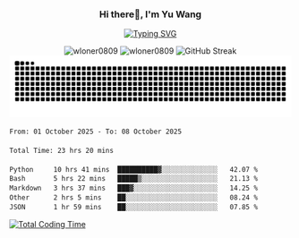 <h3 align="center">Hi there👋, I'm Yu Wang</h1>

<p align="center"><a href="https://git.io/typing-svg"><img src="https://readme-typing-svg.demolab.com?font=Alex+Brush&size=18&pause=1000&color=716A50&background=6F66FF00&center=true&vCenter=true&width=435&lines=To+love+oneself+is+the+beginning+of+a+lifelong+romance.+%E2%80%94+Oscar+Wilde" alt="Typing SVG" /></a></p>


<p align="center">
 <img src="https://github-readme-stats.vercel.app/api/top-langs?username=wloner0809&show_icons=true&locale=en&layout=compact" alt="wloner0809" height=120 />
 <img src="https://github-readme-stats.vercel.app/api?username=wloner0809&show_icons=true&locale=en" alt="wloner0809" height=120 />
 <img src="https://github-readme-streak-stats.herokuapp.com?user=wloner0809&theme=microsoft" alt="GitHub Streak" height=120 />
 <img src="https://github.com/Wloner0809/Wloner0809/blob/output/github-contribution-grid-snake.svg">
</p>
 
<!--START_SECTION:waka-->

```txt
From: 01 October 2025 - To: 08 October 2025

Total Time: 23 hrs 20 mins

Python     10 hrs 41 mins  ██████████▓░░░░░░░░░░░░░░   42.07 %
Bash       5 hrs 22 mins   █████▒░░░░░░░░░░░░░░░░░░░   21.13 %
Markdown   3 hrs 37 mins   ███▓░░░░░░░░░░░░░░░░░░░░░   14.25 %
Other      2 hrs 5 mins    ██░░░░░░░░░░░░░░░░░░░░░░░   08.24 %
JSON       1 hr 59 mins    ██░░░░░░░░░░░░░░░░░░░░░░░   07.85 %
```

<!--END_SECTION:waka-->

[![Total Coding Time](https://wakatime.com/badge/user/3b010e91-e8bb-445f-9eac-c8ab5bc30cb6.svg)](https://wakatime.com/@3b010e91-e8bb-445f-9eac-c8ab5bc30cb6)
